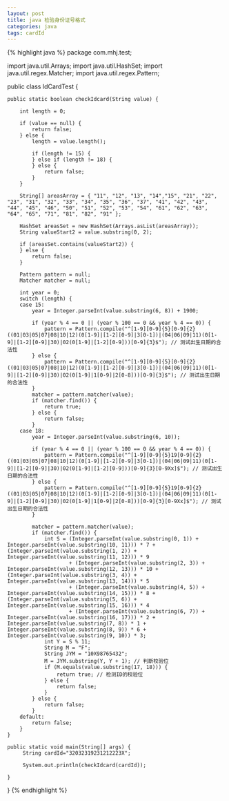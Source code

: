 ```yaml
---
layout: post
title: java 检验身份证号格式
categories: java
tags: cardId
---
```


{% highlight java %}
package com.mhj.test;

import java.util.Arrays;
import java.util.HashSet;
import java.util.regex.Matcher;
import java.util.regex.Pattern;

public class IdCardTest {

    public static boolean checkIdcard(String value) {

        int length = 0;

        if (value == null) {
            return false;
        } else {
            length = value.length();

            if (length != 15) {
            } else if (length != 18) {
            } else {
                return false;
            }
        }

        String[] areasArray = { "11", "12", "13", "14","15", "21", "22", "23", "31", "32", "33", "34", "35", "36", "37", "41", "42", "43", "44", "45", "46", "50", "51", "52", "53", "54", "61", "62", "63", "64", "65", "71", "81", "82", "91" };

        HashSet areasSet = new HashSet(Arrays.asList(areasArray));
        String valueStart2 = value.substring(0, 2);

        if (areasSet.contains(valueStart2)) {
        } else {
            return false;
        }

        Pattern pattern = null;
        Matcher matcher = null;

        int year = 0;
        switch (length) {
        case 15:
            year = Integer.parseInt(value.substring(6, 8)) + 1900;

            if (year % 4 == 0 || (year % 100 == 0 && year % 4 == 0)) {
                pattern = Pattern.compile("^[1-9][0-9]{5}[0-9]{2}((01|03|05|07|08|10|12)(0[1-9]|[1-2][0-9]|3[0-1])|(04|06|09|11)(0[1-9]|[1-2][0-9]|30)|02(0[1-9]|[1-2][0-9]))[0-9]{3}$"); // 测试出生日期的合法性
            } else {
                pattern = Pattern.compile("^[1-9][0-9]{5}[0-9]{2}((01|03|05|07|08|10|12)(0[1-9]|[1-2][0-9]|3[0-1])|(04|06|09|11)(0[1-9]|[1-2][0-9]|30)|02(0[1-9]|1[0-9]|2[0-8]))[0-9]{3}$"); // 测试出生日期的合法性
            }
            matcher = pattern.matcher(value);
            if (matcher.find()) {
                return true;
            } else {
                return false;
            }
        case 18:
            year = Integer.parseInt(value.substring(6, 10));

            if (year % 4 == 0 || (year % 100 == 0 && year % 4 == 0)) {
                pattern = Pattern.compile("^[1-9][0-9]{5}19[0-9]{2}((01|03|05|07|08|10|12)(0[1-9]|[1-2][0-9]|3[0-1])|(04|06|09|11)(0[1-9]|[1-2][0-9]|30)|02(0[1-9]|[1-2][0-9]))[0-9]{3}[0-9Xx]$"); // 测试出生日期的合法性
            } else {
                pattern = Pattern.compile("^[1-9][0-9]{5}19[0-9]{2}((01|03|05|07|08|10|12)(0[1-9]|[1-2][0-9]|3[0-1])|(04|06|09|11)(0[1-9]|[1-2][0-9]|30)|02(0[1-9]|1[0-9]|2[0-8]))[0-9]{3}[0-9Xx]$"); // 测试出生日期的合法性
            }

            matcher = pattern.matcher(value);
            if (matcher.find()) {
                int S = (Integer.parseInt(value.substring(0, 1)) + Integer.parseInt(value.substring(10, 11))) * 7 + (Integer.parseInt(value.substring(1, 2)) + Integer.parseInt(value.substring(11, 12))) * 9
                        + (Integer.parseInt(value.substring(2, 3)) + Integer.parseInt(value.substring(12, 13))) * 10 + (Integer.parseInt(value.substring(3, 4)) + Integer.parseInt(value.substring(13, 14))) * 5
                        + (Integer.parseInt(value.substring(4, 5)) + Integer.parseInt(value.substring(14, 15))) * 8 + (Integer.parseInt(value.substring(5, 6)) + Integer.parseInt(value.substring(15, 16))) * 4
                        + (Integer.parseInt(value.substring(6, 7)) + Integer.parseInt(value.substring(16, 17))) * 2 + Integer.parseInt(value.substring(7, 8)) * 1 + Integer.parseInt(value.substring(8, 9)) * 6 + Integer.parseInt(value.substring(9, 10)) * 3;
                int Y = S % 11;
                String M = "F";
                String JYM = "10X98765432";
                M = JYM.substring(Y, Y + 1); // 判断校验位
                if (M.equals(value.substring(17, 18))) {
                    return true; // 检测ID的校验位
                } else {
                    return false;
                }
            } else {
                return false;
            }
        default:
            return false;
        }
    }

    public static void main(String[] args) {
         String cardId="32032319231212223X";
        
         System.out.println(checkIdcard(cardId));

    }
}
{% endhighlight %}

